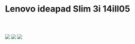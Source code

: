 # Lenovo ideapad Slim 3i 14ill05

<br/><br/>

![](https://user-images.githubusercontent.com/58174204/121806170-5d1d9780-cc81-11eb-959f-4270547616e5.png)
![](https://user-images.githubusercontent.com/58174204/121806091-02843b80-cc81-11eb-8081-a6c752b95e52.png)
![](https://user-images.githubusercontent.com/58174204/121806099-0e6ffd80-cc81-11eb-9fbf-f372c055ff21.png)
